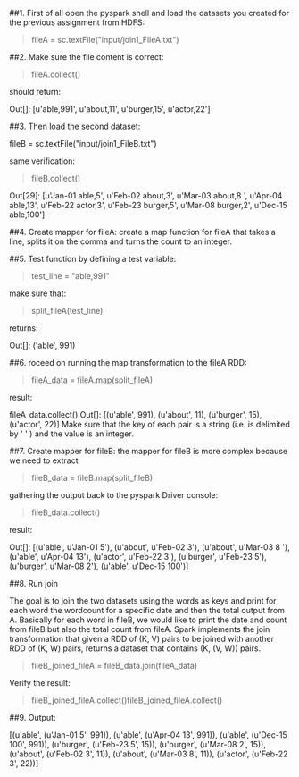 ##1. First of all open the pyspark shell and load the datasets you created for the previous assignment from HDFS:

> fileA = sc.textFile("input/join1_FileA.txt")

##2. Make sure the file content is correct:

> fileA.collect()

should return:

Out[]: [u'able,991', u'about,11', u'burger,15', u'actor,22']

##3. Then load the second dataset:

fileB = sc.textFile("input/join1_FileB.txt")

same verification:

> fileB.collect()

Out[29]: 
[u'Jan-01 able,5',
 u'Feb-02 about,3',
 u'Mar-03 about,8 ',
 u'Apr-04 able,13',
 u'Feb-22 actor,3',
 u'Feb-23 burger,5',
 u'Mar-08 burger,2',
 u'Dec-15 able,100']

##4. Create mapper for fileA: create a map function for fileA that takes a line, splits it on the comma and turns the count to an integer.

##5. Test function by defining a test variable:

> test_line = "able,991"

make sure that:

> split_fileA(test_line)

returns:

Out[]: ('able', 991)

##6. roceed on running the map transformation to the fileA RDD:

> fileA_data = fileA.map(split_fileA)

result:

fileA_data.collect()
Out[]: [(u'able', 991), (u'about', 11), (u'burger', 15), (u'actor', 22)]
Make sure that the key of each pair is a string (i.e. is delimited by ' ' ) and the value is an integer.

##7. Create mapper for fileB: the mapper for fileB is more complex because we need to extract

> fileB_data = fileB.map(split_fileB)

gathering the output back to the pyspark Driver console:

>fileB_data.collect()

result:

Out[]: 
[(u'able', u'Jan-01 5'),
 (u'about', u'Feb-02 3'),
 (u'about', u'Mar-03 8 '),
 (u'able', u'Apr-04 13'),
 (u'actor', u'Feb-22 3'),
 (u'burger', u'Feb-23 5'),
 (u'burger', u'Mar-08 2'),
 (u'able', u'Dec-15 100')]

##8. Run join

The goal is to join the two datasets using the words as keys and print for each word the wordcount for a specific date and then the total output from A.
Basically for each word in fileB, we would like to print the date and count from fileB but also the total count from fileA.
Spark implements the join transformation that given a RDD of (K, V) pairs to be joined with another RDD of (K, W) pairs, returns a dataset that contains (K, (V, W)) pairs.

> fileB_joined_fileA = fileB_data.join(fileA_data)

Verify the result:

> fileB_joined_fileA.collect()fileB_joined_fileA.collect()

##9. Output:

[(u'able', (u'Jan-01 5', 991)),
 (u'able', (u'Apr-04 13', 991)),
 (u'able', (u'Dec-15 100', 991)),
 (u'burger', (u'Feb-23 5', 15)),
 (u'burger', (u'Mar-08 2', 15)),
 (u'about', (u'Feb-02 3', 11)),
 (u'about', (u'Mar-03 8', 11)),
 (u'actor', (u'Feb-22 3', 22))]










